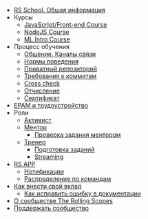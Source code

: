 - [RS School. Общая информация](README.md)
- Курсы
  - [JavaScript/Front-end Course](js-fe-course.md)
  - [NodeJS Course](nodejs-course.md)
  - [ML Intro Course](ml-intro-course.md)
- Процесс обучения
    - [Общение. Каналы связи](rs-school-chats.md)
    - [Нормы поведения](code-of-conduct.md)
    - [Приватный репозиторий](private-repository.md)
    - [Требования к коммитам](git-convention.md)
    - [Cross check](cross-check-flow.md) 
    - [Отчисление](dismission.md)
    - [Сертификат](rs-school-certificate.md)
- [EPAM и трудоустройство](employment.md)
- Роли
    - [Активист](rs-school-activist.md)
    - [Ментор](rs-school-mentor.md)
      - [Проверка задания ментором](pull-request-review-process.md) 
    - [Тренер](rs-school-trainer.md)
      - [Подготовка заданий](create-task.md)
      - [Streaming](streaming.md)
- [RS APP](rs-app.md)
    - [Нотификации](notifications.md)
    - [Распределение по командам](teams.md)
- [Как внести свой вклад](how-to-contribute.md)
  - [Как исправить ошибку в документации](fix-typo.md)
- [О сообществе The Rolling Scopes](rolling-scopes-overview.md)
- [Поддержать сообщество](fundraiser.md)
